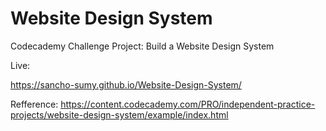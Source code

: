 # Website Design System
 Codecademy Challenge Project: Build a Website Design System

 Live:

 https://sancho-sumy.github.io/Website-Design-System/

Refference:
https://content.codecademy.com/PRO/independent-practice-projects/website-design-system/example/index.html